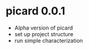 picard 0.0.1
==========================

- Alpha version of picard
- set up project structure
- run simple characterization

